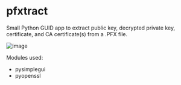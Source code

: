# pfxtract
Small Python GUID app to extract public key, decrypted private key, certificate, and CA certificate(s) from a .PFX file.

![image](https://user-images.githubusercontent.com/10688493/219843299-40aeb1f8-6756-4989-845f-a8fec6ffce14.png)

Modules used:
- pysimplegui
- pyopenssl
